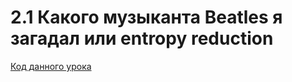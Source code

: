 # 2.1 Какого музыканта Beatles я загадал или entropy reduction

[Код данного урока](https://github.com/dgokondra/stepik_pandas_notebooks.github.io/blob/master/entropy_reduction.ipynb)
